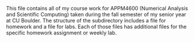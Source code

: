 This file contains all of my course work for APPM4600 (Numerical Analysis and Scientific Computing) taken during the fall semester of my senior year at CU Boulder. The structure of the subdirectory includes a file for homework and a file for labs. Each of those files has additional files for the specific homework assignment or weekly lab.
